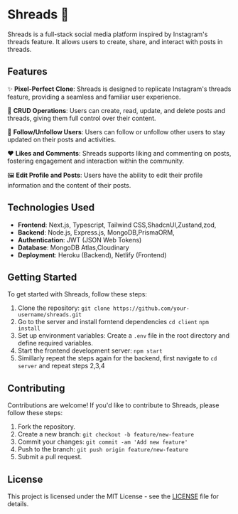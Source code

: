 # Shreads 📸

Shreads is a full-stack social media platform inspired by Instagram's threads feature. It allows users to create, share, and interact with posts in threads.

## Features

✨ **Pixel-Perfect Clone**: Shreads is designed to replicate Instagram's threads feature, providing a seamless and familiar user experience.

📝 **CRUD Operations**: Users can create, read, update, and delete posts and threads, giving them full control over their content.

👥 **Follow/Unfollow Users**: Users can follow or unfollow other users to stay updated on their posts and activities.

❤️ **Likes and Comments**: Shreads supports liking and commenting on posts, fostering engagement and interaction within the community.

🖼️ **Edit Profile and Posts**: Users have the ability to edit their profile information and the content of their posts.

## Technologies Used

- **Frontend**: Next.js, Typescript, Tailwind CSS,ShadcnUI,Zustand,zod,
- **Backend**: Node.js, Express.js, MongoDB,PrismaORM,
- **Authentication**: JWT (JSON Web Tokens)
- **Database**: MongoDB Atlas,Cloudinary
- **Deployment**: Heroku (Backend), Netlify (Frontend)

## Getting Started

To get started with Shreads, follow these steps:

1. Clone the repository: `git clone https://github.com/your-username/shreads.git`
2. Go to the server and install forntend dependencies `cd client` `npm install`
3. Set up environment variables: Create a `.env` file in the root directory and define required variables.
4. Start the frontend development server: `npm start`
5. Simillarly repeat the steps again for the backend, first navigate to `cd server` and repeat steps 2,3,4

## Contributing

Contributions are welcome! If you'd like to contribute to Shreads, please follow these steps:

1. Fork the repository.
2. Create a new branch: `git checkout -b feature/new-feature`
3. Commit your changes: `git commit -am 'Add new feature'`
4. Push to the branch: `git push origin feature/new-feature`
5. Submit a pull request.

## License

This project is licensed under the MIT License - see the [LICENSE](LICENSE) file for details.
